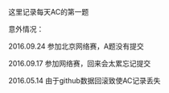 
这里记录每天AC的第一题

意外情况：

2016.09.24 参加北京网络赛，A题没有提交

2016.09.17 参加网络赛，回来会太累忘记提交

2016.05.14 由于github数据回滚致使AC记录丢失

